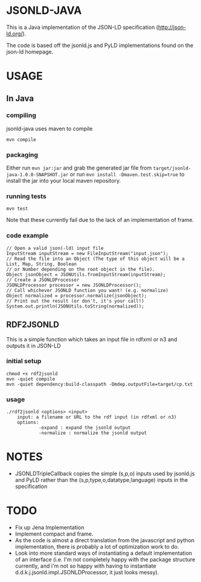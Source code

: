 JSONLD-JAVA
===========

This is a Java implementation of the JSON-LD specification (http://json-ld.org/).

The code is based off the jsonld.js and PyLD implementations found on the json-ld homepage.

USAGE
=====

In Java
-------

### compiling

jsonld-java uses maven to compile

    mvn compile

### packaging

Either run `mvn jar:jar` and grab the generated jar file from `target/jsonld-java-1.0.0-SNAPSHOT.jar` or run `mvn install -Dmaven.test.skip=true` to install the jar into your local maven repository.

### running tests

    mvn test

Note that these currently fail due to the lack of an implementation of frame.

### code example

    // Open a valid json(-ld) input file
    InputStream inputStream = new FileInputStream("input.json");
    // Read the file into an Object (The type of this object will be a List, Map, String, Boolean
    // or Number depending on the root object in the file).
    Object jsonObject = JSONUtils.fromInputStream(inputStream);
    // Create a JSONLDProcessor
    JSONLDProcessor processor = new JSONLDProcessor();
    // Call whichever JSONLD function you want! (e.g. normalize)
    Object normalized = processor.normalize(jsonObject);
    // Print out the result (or don't, it's your call!)
    System.out.println(JSONUtils.toString(normalized));
    

RDF2JSONLD
----------

This is a simple function which takes an input file in rdfxml or n3 and outputs it in JSON-LD

### initial setup

    chmod +x rdf2jsonld
    mvn -quiet compile
    mvn -quiet dependency:build-classpath -Dmdep.outputFile=target/cp.txt

### usage

    ./rdf2jsonld <options> <input>
        input: a filename or URL to the rdf input (in rdfxml or n3)
        options:
                -expand : expand the jsonld output
                -normalize : normalize the jsonld output

NOTES
=====

*   JSONLDTripleCallback copies the simple (s,p,o) inputs used by jsonld.js and PyLD rather than the (s,p,type,o,datatype,language) inputs in the specification

TODO
====

*   Fix up Jena Implementation
*   Implement compact and frame.
*   As the code is almost a direct translation from the javascript and python implementation, there is probably a lot of optimization work to do.
*   Look into more standard ways of instantiating a default implementation of an interface (i.e. I'm not completely happy with the package structure currently, and i'm not so happy with having to instantiate d.d.k.j.jsonld.impl.JSONLDProcessor, it just looks messy).